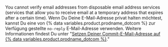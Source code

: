 You cannot verify email addresses from disposable email address services (services that allow you to receive email at a temporary address that expires after a certain time). Wenn Du Deine E-Mail-Adresse privat halten möchtest, kannst Du eine von {% data variables.product.prodname_dotcom %} zur Verfügung gestellte `no-reply` E-Mail-Adresse verwenden. Weitere Informationen findest Du unter "[Setzen Deiner Commit-E-Mail-Adresse auf {% data variables.product.prodname_dotcom %}](/articles/setting-your-commit-email-address#setting-your-commit-email-address-on-github)."
